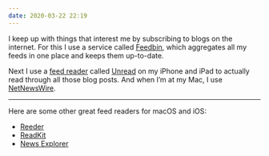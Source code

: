 ```yaml
---
date: 2020-03-22 22:19
---
```


I keep up with things that interest me by subscribing to blogs on the internet. For this I use a service called [Feedbin](http://feedbin.com), which aggregates all my feeds in one place and keeps them up-to-date.

Next I use a [feed reader](https://en.wikipedia.org/wiki/News_aggregator) called [Unread](https://www.goldenhillsoftware.com/unread/) on my iPhone and iPad to actually read through all those blog posts. And when I’m at my Mac, I use [NetNewsWire](https://ranchero.com/netnewswire/).

***

Here are some other great feed readers for macOS and iOS:

- [Reeder](https://reederapp.com)
- [ReadKit](https://readkitapp.com)
- [News Explorer](https://betamagic.nl/products/newsexplorer.html)